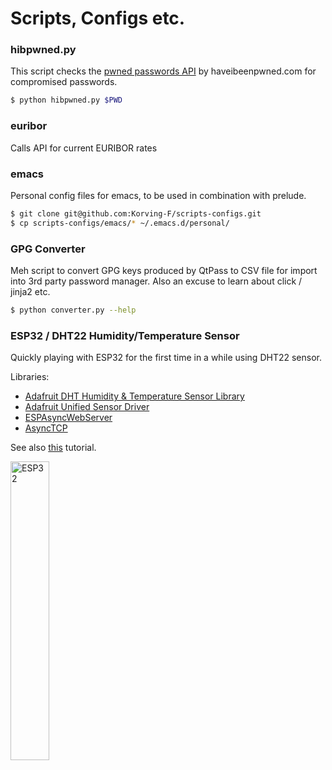 # Scripts, Configs etc.

### hibpwned.py
This script checks the [pwned passwords API](https://haveibeenpwned.com/API/v2) by haveibeenpwned.com for compromised passwords.
 ``` bash
$ python hibpwned.py $PWD
 ```

### euribor
Calls API for current EURIBOR rates

### emacs
Personal config files for emacs, to be used in combination with prelude.

 ``` bash
$ git clone git@github.com:Korving-F/scripts-configs.git
$ cp scripts-configs/emacs/* ~/.emacs.d/personal/
 ```

### GPG Converter
Meh script to convert GPG keys produced by QtPass to CSV file for import into 3rd party password manager. Also an excuse to learn about click / jinja2 etc.
``` bash
$ python converter.py --help
```

### ESP32 / DHT22 Humidity/Temperature Sensor
Quickly playing with ESP32 for the first time in a while using DHT22 sensor.

Libraries:

* [Adafruit DHT Humidity & Temperature Sensor Library ](https://github.com/adafruit/DHT-sensor-library)
* [Adafruit Unified Sensor Driver](https://github.com/adafruit/Adafruit_Sensor)
* [ESPAsyncWebServer](https://github.com/me-no-dev/ESPAsyncWebServer)
* [AsyncTCP](https://github.com/me-no-dev/AsyncTCP)

See also [this](https://randomnerdtutorials.com/esp32-dht11-dht22-temperature-humidity-web-server-arduino-ide/) tutorial. 

<img src="https://raw.githubusercontent.com/Korving-F/scripts-configs/master/dht22-webserver/breadbord.jpg" alt="ESP32" height="35%" width="35%">
